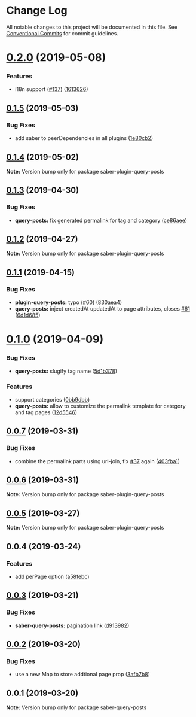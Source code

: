 # Change Log

All notable changes to this project will be documented in this file.
See [Conventional Commits](https://conventionalcommits.org) for commit guidelines.

# [0.2.0](https://github.com/egoist/saber/compare/saber-plugin-query-posts@0.1.5...saber-plugin-query-posts@0.2.0) (2019-05-08)

### Features

- i18n support ([#137](https://github.com/egoist/saber/issues/137)) ([1613626](https://github.com/egoist/saber/commit/1613626))

## [0.1.5](https://github.com/egoist/saber/compare/saber-plugin-query-posts@0.1.4...saber-plugin-query-posts@0.1.5) (2019-05-03)

### Bug Fixes

- add saber to peerDependencies in all plugins ([1e80cb2](https://github.com/egoist/saber/commit/1e80cb2))

## [0.1.4](https://github.com/egoist/saber/compare/saber-plugin-query-posts@0.1.3...saber-plugin-query-posts@0.1.4) (2019-05-02)

**Note:** Version bump only for package saber-plugin-query-posts

## [0.1.3](https://github.com/egoist/saber/compare/saber-plugin-query-posts@0.1.2...saber-plugin-query-posts@0.1.3) (2019-04-30)

### Bug Fixes

- **query-posts:** fix generated permalink for tag and category ([ce86aee](https://github.com/egoist/saber/commit/ce86aee))

## [0.1.2](https://github.com/egoist/saber/compare/saber-plugin-query-posts@0.1.1...saber-plugin-query-posts@0.1.2) (2019-04-27)

**Note:** Version bump only for package saber-plugin-query-posts

## [0.1.1](https://github.com/egoist/saber/compare/saber-plugin-query-posts@0.1.0...saber-plugin-query-posts@0.1.1) (2019-04-15)

### Bug Fixes

- **plugin-query-posts:** typo ([#60](https://github.com/egoist/saber/issues/60)) ([830aea4](https://github.com/egoist/saber/commit/830aea4))
- **query-posts:** inject createdAt updatedAt to page attributes, closes [#61](https://github.com/egoist/saber/issues/61) ([6d1d685](https://github.com/egoist/saber/commit/6d1d685))

# [0.1.0](https://github.com/egoist/saber/compare/saber-plugin-query-posts@0.0.7...saber-plugin-query-posts@0.1.0) (2019-04-09)

### Bug Fixes

- **query-posts:** slugify tag name ([5d1b378](https://github.com/egoist/saber/commit/5d1b378))

### Features

- support categories ([0bb9dbb](https://github.com/egoist/saber/commit/0bb9dbb))
- **query-posts:** allow to customize the permalink template for category and tag pages ([12d5546](https://github.com/egoist/saber/commit/12d5546))

## [0.0.7](https://github.com/egoist/saber/compare/saber-plugin-query-posts@0.0.6...saber-plugin-query-posts@0.0.7) (2019-03-31)

### Bug Fixes

- combine the permalink parts using url-join, fix [#37](https://github.com/egoist/saber/issues/37) again ([403fba1](https://github.com/egoist/saber/commit/403fba1))

## [0.0.6](https://github.com/egoist/saber/compare/saber-plugin-query-posts@0.0.5...saber-plugin-query-posts@0.0.6) (2019-03-31)

**Note:** Version bump only for package saber-plugin-query-posts

## [0.0.5](https://github.com/egoist/saber/compare/saber-plugin-query-posts@0.0.4...saber-plugin-query-posts@0.0.5) (2019-03-27)

**Note:** Version bump only for package saber-plugin-query-posts

## 0.0.4 (2019-03-24)

### Features

- add perPage option ([a58febc](https://github.com/egoist/saber/commit/a58febc))

## [0.0.3](https://github.com/egoist/saber/compare/saber-query-posts@0.0.2...saber-query-posts@0.0.3) (2019-03-21)

### Bug Fixes

- **saber-query-posts:** pagination link ([d913982](https://github.com/egoist/saber/commit/d913982))

## [0.0.2](https://github.com/egoist/saber/compare/saber-query-posts@0.0.1...saber-query-posts@0.0.2) (2019-03-20)

### Bug Fixes

- use a new Map to store addtional page prop ([3afb7b8](https://github.com/egoist/saber/commit/3afb7b8))

## 0.0.1 (2019-03-20)

**Note:** Version bump only for package saber-query-posts
